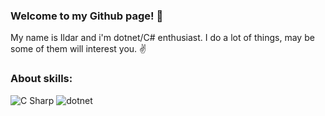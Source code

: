 ### Welcome to my Github page! 👋

My name is Ildar and i'm dotnet/C# enthusiast. I do a lot of things, may be some of them will interest you. ✌️

### About skills:
<p>
  <img alt="C Sharp" src="https://img.shields.io/badge/C%23-9d18db?logo=Sharp&logoColor=white&style=for-the-badge" />
  <img alt="dotnet" src="https://img.shields.io/badge/.NET-9d18db?logo=.NET&logoColor=white&style=for-the-badge" />
</p>
